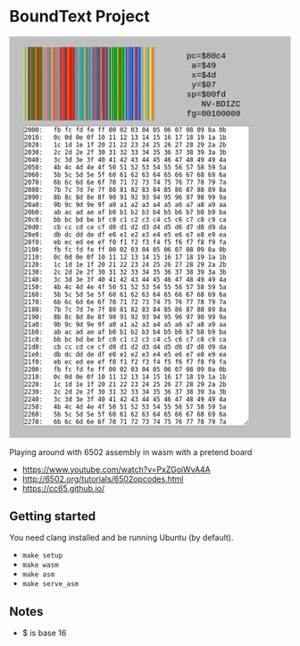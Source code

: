 # BoundText Project

![Screenshot](./docs/shot.png)

Playing around with 6502 assembly in wasm with a pretend board

- https://www.youtube.com/watch?v=PxZGoiWvA4A
- http://6502.org/tutorials/6502opcodes.html
- https://cc65.github.io/

## Getting started

You need clang installed and be running Ubuntu (by default).

- `make setup`
- `make wasm`
- `make asm`
- `make serve_asm`


## Notes
- $ is base 16
